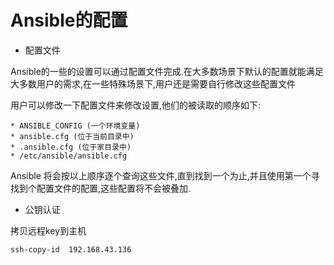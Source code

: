 # Ansible的配置

* 配置文件

Ansible的一些的设置可以通过配置文件完成.在大多数场景下默认的配置就能满足大多数用户的需求,在一些特殊场景下,用户还是需要自行修改这些配置文件

用户可以修改一下配置文件来修改设置,他们的被读取的顺序如下:

```
* ANSIBLE_CONFIG (一个环境变量)
* ansible.cfg (位于当前目录中)
* .ansible.cfg (位于家目录中)
* /etc/ansible/ansible.cfg
```

Ansible 将会按以上顺序逐个查询这些文件,直到找到一个为止,并且使用第一个寻找到个配置文件的配置,这些配置将不会被叠加.



* 公钥认证

拷贝远程key到主机

```
ssh-copy-id  192.168.43.136
```



